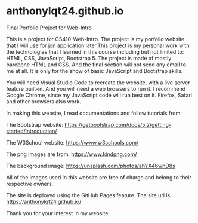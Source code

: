 # anthonylqt24.github.io
 Final Porfolio Project for Web-Intro

This is a project for CS410-Web-Intro. The project is my porfolio website that I will use for jon application later.This project is my personal work with the technologies that I learned in this course including but not limited to: HTML, CSS, JavaScript, Bootstrap 5. The project is made of mostly barebone HTML and CSS. And the final section will not send any email to me at all. It is only for the show of basic JavaScript and Bootstrap skills.

You will need Visual Studio Code to recreate the website, with a live server feature built-in. And you will need a web browsers to run it. I recommend Google Chrome, since my JavaScript code will run best on it. Firefox, Safari and other browsers also work.

In making this website, I read documentations and follow tutorials from:

The Bootstrap website: https://getbootstrap.com/docs/5.2/getting-started/introduction/

The W3School website: https://www.w3schools.com/

The png images are from: https://www.kindpng.com/

The background image: https://unsplash.com/photos/ahYX46whD8s

All of the images used in this website are free of charge and belong to their respective owners.

The site is deployed using the GitHub Pages feature.
The site url is: https://anthonylqt24.github.io/

Thank you for your interest in my website.
